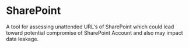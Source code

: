 # SharePoint
A tool for assessing unattended URL's of SharePoint which could lead toward potential compromise of SharePoint Account and also may impact data leakage.
